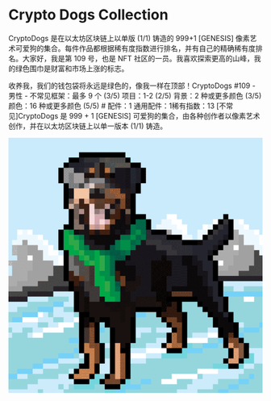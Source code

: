 # Crypto Dogs Collection

CryptoDogs 是在以太坊区块链上以单版 (1/1) 铸造的 999+1 [GENESIS] 像素艺术可爱狗的集合。每件作品都根据稀有度指数进行排名，并有自己的精确稀有度排名。大家好，我是第 109 号，也是 NFT 社区的一员。我喜欢探索更高的山峰，我的绿色围巾是财富和市场上涨的标志。

收养我，我们的钱包袋将永远是绿色的，像我一样在顶部！CryptoDogs #109 - 男性 - 不常见框架：最多 9 个 (3/5) 项目：1-2 (2/5) 背景：2 种或更多颜色 (3/5) 颜色：16 种或更多颜色 (5/5) # 配件：1 通用配件：1稀有指数：13 [不常见]CryptoDogs 是 999 + 1 [GENESIS] 可爱狗的集合，由各种创作者以像素艺术创作，并在以太坊区块链上以单一版本 (1/1) 铸造。

![nft](1.png)
